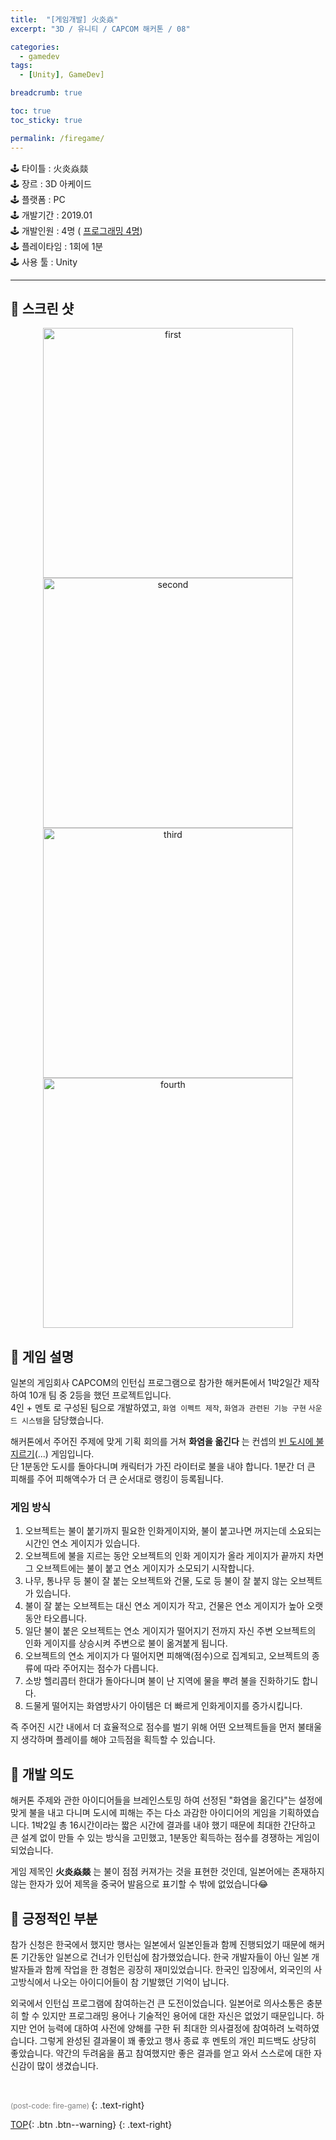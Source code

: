 ```yaml
---
title:  "[게임개발] 火炎焱"
excerpt: "3D / 유니티 / CAPCOM 해커톤 / 08"

categories:
  - gamedev 
tags:
  - [Unity], GameDev]

breadcrumb: true

toc: true
toc_sticky: true

permalink: /firegame/
---
```


<div class="notice--warning" markdown=1>
🕹 타이틀 : 火炎焱燚  <br>
🕹 장르 : 3D 아케이드<br>
🕹 플랫폼 : PC   <br>
🕹 개발기간 : 2019.01  <br>
🕹 개발인원 : 4명 ( <u>프로그래밍 4명</u>)   <br>
🕹 플레이타임 : 1회에 1분  <br>
🕹 사용 툴 : Unity   <br>
 </div>
 
 ---

## 🔸 스크린 샷
 
<p align="center">
	<a href="https://user-images.githubusercontent.com/45874696/152754491-0db25892-adaa-4929-8b14-572e4a6d9d6e.png" ><img src="https://user-images.githubusercontent.com/45874696/152754491-0db25892-adaa-4929-8b14-572e4a6d9d6e.png" alt="first" width="400"/></a>
  <a href="https://user-images.githubusercontent.com/45874696/152757397-0b13db61-09ce-4ff2-be77-607ef6de4e05.png" ><img src="https://user-images.githubusercontent.com/45874696/152757397-0b13db61-09ce-4ff2-be77-607ef6de4e05.png" alt="second" width="400"/></a>
  <a href="https://user-images.githubusercontent.com/45874696/152754255-f1ea25bc-4cb6-4832-a390-10f11fe766ab.png" ><img src="https://user-images.githubusercontent.com/45874696/152754255-f1ea25bc-4cb6-4832-a390-10f11fe766ab.png" alt="third" width="400"/></a>
  <a href="https://user-images.githubusercontent.com/45874696/152755839-5b380c5e-16e4-4221-b03d-4e380864be33.png" ><img src="https://user-images.githubusercontent.com/45874696/152755839-5b380c5e-16e4-4221-b03d-4e380864be33.png" alt="fourth" width="400"/></a>
</p>


## 🔸 게임 설명 

일본의 게임회사 CAPCOM의 인턴십 프로그램으로 참가한 해커톤에서 1박2일간 제작하여 10개 팀 중 2등을 했던 프로젝트입니다.  
4인 + 멘토 로 구성된 팀으로 개발하였고, `화염 이펙트 제작`, `화염과 관련된 기능 구현` `사운드 시스템`을 담당했습니다.

해커톤에서 주어진 주제에 맞게 기획 회의를 거쳐 **화염을 옮긴다** 는 컨셉의 <u>빈 도시에 불지르기</u>(...) 게임입니다.  
단 1분동안 도시를 돌아다니며 캐릭터가 가진 라이터로 불을 내야 합니다. 1분간 더 큰 피해를 주어 피해액수가 더 큰 순서대로 랭킹이 등록됩니다.

### 게임 방식
1. 오브젝트는 불이 붙기까지 필요한 인화게이지와, 불이 붙고나면 꺼지는데 소요되는 시간인 연소 게이지가 있습니다.
1. 오브젝트에 불을 지르는 동안 오브젝트의 인화 게이지가 올라 게이지가 끝까지 차면 그 오브젝트에는 불이 붙고 연소 게이지가 소모되기 시작합니다.
2. 나무, 통나무 등 불이 잘 붙는 오브젝트와 건물, 도로 등 불이 잘 붙지 않는 오브젝트가 있습니다. 
3. 불이 잘 붙는 오브젝트는 대신 연소 게이지가 작고, 건물은 연소 게이지가 높아 오랫동안 타오릅니다.
4. 일단 불이 붙은 오브젝트는 연소 게이지가 떨어지기 전까지 자신 주변 오브젝트의 인화 게이지를 상승시켜 주변으로 불이 옮겨붙게 됩니다.
5. 오브젝트의 연소 게이지가 다 떨어지면 피해액(점수)으로 집계되고, 오브젝트의 종류에 따라 주어지는 점수가 다릅니다.
6. 소방 헬리콥터 한대가 돌아다니며 불이 난 지역에 물을 뿌려 불을 진화하기도 합니다.
1. 드물게 떨어지는 화염방사기 아이템은 더 빠르게 인화게이지를 증가시킵니다. 

즉 주어진 시간 내에서 더 효율적으로 점수를 벌기 위해 어떤 오브젝트들을 먼저 불태울지 생각하며 플레이를 해야 고득점을 획득할 수 있습니다.


## 🔸 개발 의도
해커톤 주제와 관한 아이디어들을 브레인스토밍 하여 선정된 "화염을 옮긴다"는 설정에 맞게 불을 내고 다니며 도시에 피해는 주는 다소 과감한 아이디어의 게임을 기획하였습니다. 1박2일 총 16시간이라는 짧은 시간에 결과를 내야 했기 때문에 최대한 간단하고 큰 설계 없이 만들 수 있는 방식을 고민했고, 1분동안 획득하는 점수를 경쟁하는 게임이 되었습니다.

게임 제목인 **火炎焱燚** 는 불이 점점 커져가는 것을 표현한 것인데, 일본어에는 존재하지 않는 한자가 있어 제목을 중국어 발음으로 표기할 수 밖에 없었습니다😂

## 🔸 긍정적인 부분
참가 신청은 한국에서 했지만 행사는 일본에서 일본인들과 함께 진행되었기 때문에 해커톤 기간동안 일본으로 건너가 인턴십에 참가했었습니다. 한국 개발자들이 아닌 일본 개발자들과 함께 작업을 한 경험은 굉장히 재미있었습니다. 한국인 입장에서, 외국인의 사고방식에서 나오는 아이디어들이 참 기발했던 기억이 납니다.  

외국에서 인턴십 프로그램에 참여하는건 큰 도전이었습니다. 일본어로 의사소통은 충분히 할 수 있지만 프로그래밍 용어나 기술적인 용어에 대한 자신은 없었기 때문입니다. 하지만 언어 능력에 대하여 사전에 양해를 구한 뒤 최대한 의사결정에 참여하려 노력하였습니다. 그렇게 완성된 결과물이 꽤 좋았고 행사 종료 후 멘토의 개인 피드백도 상당히 좋았습니다. 약간의 두려움을 품고 참여했지만 좋은 결과를 얻고 와서 스스로에 대한 자신감이 많이 생겼습니다.  

<br>  



<small style ="color:gray;">(post-code: fire-game) </small> 
 {: .text-right}

[TOP](#){: .btn .btn--warning} 
{: .text-right}